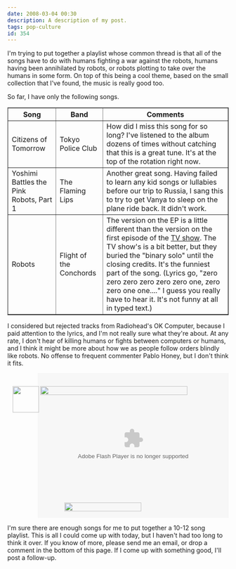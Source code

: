 ```yaml
---
date: 2008-03-04 00:30
description: A description of my post.
tags: pop-culture
id: 354
---
```

I'm trying to put together a playlist whose common thread is that all of the songs have to do with humans fighting a war against the robots, humans having been annihilated by robots, or robots plotting to take over the humans in some form.  On top of this being a cool theme, based on the small collection that I've found, the music is really good too.

So far, I have only the following songs.
<!--more-->
<table border="1" cellpadding = "5">
<tr><th>Song</th><th>Band</th><th>Comments</th></tr>
<tr><td>Citizens of Tomorrow</td><td>Tokyo Police Club</td><td>How did I miss this song for so long?  I've listened to the album dozens of times without catching that this is a great tune.  It's at the top of the rotation right now.</td></tr>
<tr><td>Yoshimi Battles the Pink Robots, Part 1</td><td>The Flaming Lips</td><td>Another great song.  Having failed to learn any kid songs or lullabies before our trip to Russia, I sang this to try to get Vanya to sleep on the plane ride back.  It didn't work.</td></tr>
<tr><td>Robots</td><td>Flight of the Conchords</td><td>The version on the EP is a little different than the version on the first episode of the <a href="http://theskinnyonbenny.com/blog2/archives/309">TV show</a>.  The TV show's is a bit better, but they buried the "binary solo" until the closing credits.  It's the funniest part of the song.  (Lyrics go, "zero zero zero zero zero zero one, zero zero one one...."  I guess you really have to hear it.  It's not funny at all in typed text.)</td></tr>
</table>

I considered but rejected tracks from Radiohead's OK Computer, because I paid attention to the lyrics, and I'm not really sure what they're about.  At any rate, I don't hear of killing humans or fights between computers or humans, and I think it might be more about how we as people follow orders blindly like robots.  No offense to frequent commenter Pablo Honey, but I don't think it fits.

<div style="position:relative; text-align:right;"><a href="http://phobos.apple.com/WebObjects/MZStore.woa/wa/viewIMix?id=275551766&s=143441&v0=575" target="_self"><img src="http://ax.phobos.apple.com.edgesuite.net/images/spacer.gif" border="0" width="60" height="60" style="position:absolute; top:30px; left:12px;"/></a><a href="http://phobos.apple.com/WebObjects/MZStore.woa/wa/viewIMix?id=275551766&s=143441&v0=575" target="_self"><img src="http://ax.phobos.apple.com.edgesuite.net/images/spacer.gif" border="0" width="335" height="20" style="position:absolute; top:30px; left:75px;"/></a><a href="itms://ax.phobos.apple.com.edgesuite.net/WebObjects/MZStore.woa/wa/publishedPlayListHelp?v0=575" target="_self"><img src="http://ax.phobos.apple.com.edgesuite.net/images/spacer.gif" border="0" width="175" height="20" style="position:absolute; top:295px; left:130px;"/></a><embed src="http://ax.phobos.apple.com.edgesuite.net/flash/feedreader.swf" FlashVars="feed=WebObjects/MZStoreServices.woa/ws/RSS/imix/html=false/imixid=275551766/sf=143441/xml?v0=575" quality="high" salign="lt" wmode="transparent" width="435" height="330" name="feedreader" align="top" allowScriptAccess="sameDomain" type="application/x-shockwave-flash" pluginspage="http://www.macromedia.com/go/getflashplayer" ></embed></div>

I'm sure there are enough songs for me to put together a 10-12 song playlist.  This is all I could come up with today, but I haven't had too long to think it over.  If you know of more, please send me an email, or drop a comment in the bottom of this page.  If I come up with something good, I'll post a follow-up.